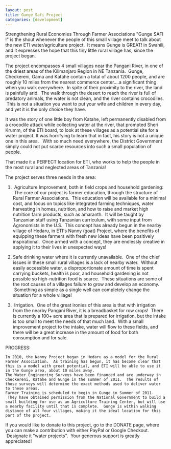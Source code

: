 ```yaml
---
layout: post
title: Gunge Safi Project
categories: [development]
---
```

Strengthening Rural Economies Through Farmer Associations
"Gunge SAFI !" is the shout whenever the people of this small village meet to talk about the new ETI water/agriculture project.  It means Gunge is GREAT! in Swahili, and it expresses the hope that this tiny little rural village has, since the project began.

The project encompasses 4 small villages near the Pangani River, in one of the driest areas of the Kilimanjaro Region in NE Tanzania.  Gunge, Checkereni, Gama and Katahe contain a total of about 1200 people, and are roughly 10 miles from the nearest commerce center....a significant thing when you walk everywhere.  In spite of their proximity to the river, the land is painfully arid.  The walk through the desert to reach the river is full of predatory animals, the water is not clean, and the river contains crocodiles.  This is not a situation you want to put your wife and children in every day, and yet it is the only choice they have.

It was the story of one little boy from Katahe, left permanently disabled from a crocodile attack while collecting water at the river, that prompted Sheri Krumm, of the ETI board, to look at these villages as a potential site for a water project. It was horrifying to learn that in fact, his story is not a unique one in this area.   With so much need everywhere, the District Government simply could not put scarce resources into such a small population of people.

That made it a PERFECT location for ETI, who works to help the people in the most rural and neglected areas of Tanzania!

The project serves three needs in the area:

1)  Agriculture Improvement, both in field crops and household gardening:  The core of our project is farmer education, through the structure of Rural Farmer Associations.  This education will be available for a minimal cost, and focus on topics like integrated farming techniques, water harvesting in homes, nutrition, and how to raise and market high nutrition farm products, such as amaranth.  It will be taught by Tanzanian staff using Tanzanian curriculum, with some input from Agronomists in the U.S.  This concept has already begun in the nearby village of Hedaru, in ETI's Nanny (goat) Project, where the benefits of equipping these farmers with fresh new ideas have been positively inspirational.  Once armed with a concept, they are endlessly creative in applying it to their lives in unexpected ways!

2) Safe drinking water where it is currently unavailable.  One of the chief issues in these small rural villages is a lack of nearby water.  Without easily accessible water, a disproportionate amount of time is spent carrying buckets, health is poor, and household gardening is not possible so high-nutrition food is scarce.  These situations are some of the root causes of a villages failure to grow and develop an economy.  Something as simple as a single well can completely change the situation for a whole village!

3)  Irrigation.  One of the great ironies of this area is that with irrigation from the nearby Pangani River, it is a breadbasket for row crops!  There is currently a 100+ acre area that is prepared for irrigation, but the intake is too small to meet the needs of that much land.  With a small improvement project to the intake, water will flow to these fields, and there will be a great increase in the amount of food for both consumption and for sale.

PROGRESS:

	In 2010, the Nanny Project began in Hedaru as a model for the Rural Farmer Association.  As training has begun, it has become clear that this is a model with great potential, and ETI will be able to use it in the Gunge area, about 10 miles away.
	The Water Engineering Surveys have been financed and are underway in Checkereni, Katahe and Gunge in the summer of 2011.  The results of those surveys will determine the exact methods used to deliver water to these areas.
	Farmer Training is scheduled to begin in Gunge in Summer of 2011.  They have obtained permission from the National Government to build a small building for use as an Agriculture Training Center, but will use a nearby facility until that is complete.  Gunge is within walking distance of all four villages, making it the ideal location for this part of the project.

If you would like to donate to this project, go to the DONATE page, where you can make a contribution with either PayPal or Google Checkout.  Designate it "water projects".  Your generous support is greatly appreciated!
